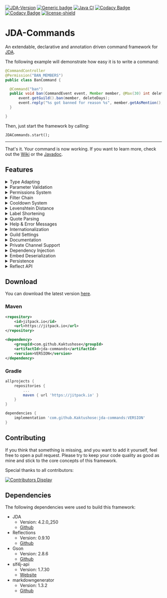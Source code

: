 [![JDA-Version](https://img.shields.io/badge/JDA%20Version-4.3.0__310-important)](https://github.com/DV8FromTheWorld/JDA#download)
[![Generic badge](https://img.shields.io/badge/Download-1.1.1-green.svg)](https://github.com/Kaktushose/jda-commands/releases/latest)
[![Java CI](https://github.com/Kaktushose/jda-commands/actions/workflows/ci.yml/badge.svg?branch=dev)](https://github.com/Kaktushose/jda-commands/actions/workflows/ci.yml)
[![Codacy Badge](https://app.codacy.com/project/badge/Coverage/f2b4367f6d0f42d89b7e51331f3ce299)](https://www.codacy.com/gh/Kaktushose/jda-commands/dashboard?utm_source=github.com&utm_medium=referral&utm_content=Kaktushose/jda-commands&utm_campaign=Badge_Coverage)
[![Codacy Badge](https://app.codacy.com/project/badge/Grade/f2b4367f6d0f42d89b7e51331f3ce299)](https://www.codacy.com/manual/Kaktushose/jda-commands?utm_source=github.com&utm_medium=referral&utm_content=Kaktushose/jda-commands&utm_campaign=Badge_Grade)
[![license-shield](https://img.shields.io/badge/License-Apache%202.0-lightgrey.svg)]()

# JDA-Commands

An extendable, declarative and annotation driven command framework for [JDA](https://github.com/DV8FromTheWorld/JDA).

The following example will demonstrate how easy it is to write a command:

```java
@CommandController
@Permission("BAN_MEMBERS")
public class BanCommand {

  @Command("ban")
  public void ban(CommandEvent event, Member member, @Max(30) int deleteDays, @Optional @Concat String reason) {
      event.getGuild().ban(member, deleteDays); 
      event.reply("%s got banned for reason %s", member.getAsMention(), reason);
  }

}
```
Then, just start the framework by calling:

`JDACommands.start();`

--- 
That's it. Your command is now working. If you want to learn more, check out the [Wiki](https://github.com/Kaktushose/jda-commands/wiki) or the [Javadoc](https://kaktushose.github.io/jda-commands/).

## Features

<details>
<summary>Type Adapting</summary>

As seen in the example, the method signature will be translated into a command syntax. When a command gets called, 
this framework will adapt the raw String input to the types specified in the method signature. As a result all the boilerplate code 
for parsing parameters becomes obsolete. 
</details>
<details>
<summary>Parameter Validation</summary>

Parameters can have additional constraints, such as min or max value, etc. When a constraint fails, an error message will be sent automatically. 
You can also define your own constraints. 
</details>
<details>
<summary>Permissions System</summary>

The permission system supports both using discord permissions and custom permissions. By default, you can use all permissions defined inside
JDAs [Permission Embed](https://ci.dv8tion.net/job/JDA/javadoc/net/dv8tion/jda/api/Permission.html). 
By adding your own permission validator, you can use custom permission strings and bind permissions to certain roles or members.   
</details>
<details>
<summary>Filter Chain</summary>

You can define filters that will run before each command execution. This can be useful to perform additional checks, 
which aren't supported by this framework.
</details>
<details>
<summary>Cooldown System</summary>

Commands can have a per-user cooldown to rate limit the execution of commands. 
</details>
<details>
<summary>Levenshtein Distance</summary>

The Levenshtein distance between two words is the minimum number of single-character edits (insertions, deletions or substitutions) required to change one word into the other.
For instance, the input `tpyo` will match the command label `typo`.
</details>
<details>
<summary>Label Shortening</summary>

Label shortening can be compared to the auto complete feature of a terminal. For instance, the command label `foo` will also match the input
`f` or `fo` as long as only one command that starts with `f` (or respectively `fo`) exists. This also works for sub command labels. 
</details>
<details>
<summary>Quote Parsing</summary>

Normally arguments are split at every empty space. This makes it impossible to pass one argument that contains several words. 
In order to fix this issue, the default event parser can parse quotes. In other words: The input `label "arg0 arg1" arg2` will be
parsed to `[label, arg0 arg1, arg2]` instead of `[label, "arg0, arg1", arg2]`.
</details>
<details>
<summary>Help & Error Messages</summary>

The `@Command` annotation has additional attributes to document commands. These attributes are used to automatically create
Help Embeds. Furthermore, there are default Error Embeds for all validation systems of this framework. (Parameter Constraints, Permissions, etc.) 
</details>
<details>
<summary>Internationalization</summary>

This framework and all the output it generates are in English. However, you can easily change the language. 
All embeds sent can also be loaded from a json file, which uses placeholders. 
</details>
<details>
<summary>Guild Settings</summary>

Settings, such as the prefix or muted channels, are available on a per-guild level. By default, all settings apply globally. 
</details>
<details>
<summary>Documentation</summary>

It's possible to generate command documentation in markdown and html format. A GitHub Action for this is also planned.
</details>
<details>
<summary>Private Channel Support</summary>

If enabled, commands can also be called by sending a private message to the Bot. 
</details>
<details>
<summary>Dependency Injection</summary>

This framework has a basic implementation of dependency injection, since you don't construct your command classes on your own.
</details>
<details>
<summary>Embed Deserialization</summary>

You can serialize and deserialize JDAs EmbedBuilder object to json. This comes in pretty handy, because for example you don't have to 
recompile the whole project if you find one typo inside your embed. 
</details>
<details>
<summary>Persistence</summary>

This framework has builtin classes to store settings and user permissions in different formats, such as json or mysql. 
</details>
<details>
<summary>Reflect API</summary>

Just like Javas Reflect API this framework also supports accessing and modifying command definitions at runtime.  
</details>

## Download

You can download the latest version [here](https://github.com/Kaktushose/jda-commands/releases/latest).

### Maven

```xml
<repository>
    <id>jitpack.io</id>
    <url>https://jitpack.io</url>
</repository>
```

```xml
<dependency>
    <groupId>com.github.Kaktushose</groupId>
    <artifactId>jda-commands</artifactId>
    <version>VERSION</version>
</dependency>
```

### Gradle

```groovy
allprojects {
    repositories {
        ...
        maven { url 'https://jitpack.io' }
    }
}
```

```groovy
dependencies {
    implementation 'com.github.Kaktushose:jda-commands:VERSION'
}
```

## Contributing

If you think that something is missing, and you want to add it yourself, feel free to open a pull request. Please try to keep your code quality as good as mine and stick to the core concepts of this framework.

Special thanks to all contributors:

[![Contributors Display](https://badges.pufler.dev/contributors/kaktushose/jda-commands?size=50&padding=5&bots=false)](https://badges.pufler.dev)

## Dependencies

The following dependencies were used to build this framework:

- JDA
  - Version: 4.2.0_250
  - [Github](https://github.com/DV8FromTheWorld/JDA)
- Reflections
  - Version: 0.9.10
  - [Github](https://github.com/ronmamo/reflections)
- Gson
  - Version: 2.8.6
  - [Github](https://github.com/google/gson)
- slf4j-api
  - Version: 1.7.30
  - [Website](http://www.slf4j.org/)
- markdowngenerator
  - Version: 1.3.2
  - [Github](https://github.com/Steppschuh/Java-Markdown-Generator)
